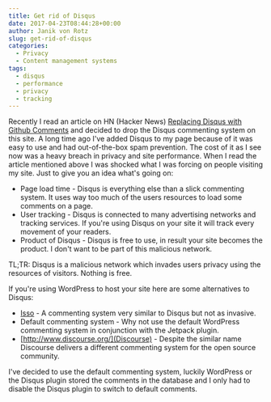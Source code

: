 ```yaml
---
title: Get rid of Disqus
date: 2017-04-23T08:44:28+00:00
author: Janik von Rotz
slug: get-rid-of-disqus
categories:
  - Privacy
  - Content management systems
tags:
  - disqus
  - performance
  - privacy
  - tracking
---
```

Recently I read an article on HN (Hacker News) [Replacing Disqus with Github Comments](http://donw.io/post/github-comments/) and decided to drop the Disqus commenting system on this site. A long time ago I've added Disqus to my page because of it was easy to use and had out-of-the-box spam prevention. The cost of it as I see now was a heavy breach in privacy and site performance. When I read the article mentioned above I was shocked what I was forcing on people visiting my site. Just to give you an idea what's going on:

<!--more-->

 * Page load time - Disqus is everything else than a slick commenting system. It uses way too much of the users resources to load some comments on a page.
 * User tracking - Disqus is connected to many advertising networks and tracking services. If you're using Disqus on your site it will track every movement of your readers.
 * Product of Disqus - Disqus is free to use, in result your site becomes the product. I don't want to be part of this malicious network.

TL;TR: Disqus is a malicious network which invades users privacy using the resources of visitors. Nothing is free.

If you're using WordPress to host your site here are some alternatives to Disqus:

* [Isso](https://posativ.org/isso/) - A commenting system very similar to Disqus but not as invasive.
* Default commenting system - Why not use the default WordPress commenting system in conjunction with the Jetpack plugin.
* [http://www.discourse.org/](Discourse) - Despite the similar name Discourse delivers a different commenting system for the open source community.

I've decided to use the default commenting system, luckily WordPress or the Disqus plugin stored the comments in the database and I only had to disable the Disqus plugin to switch to default comments.

